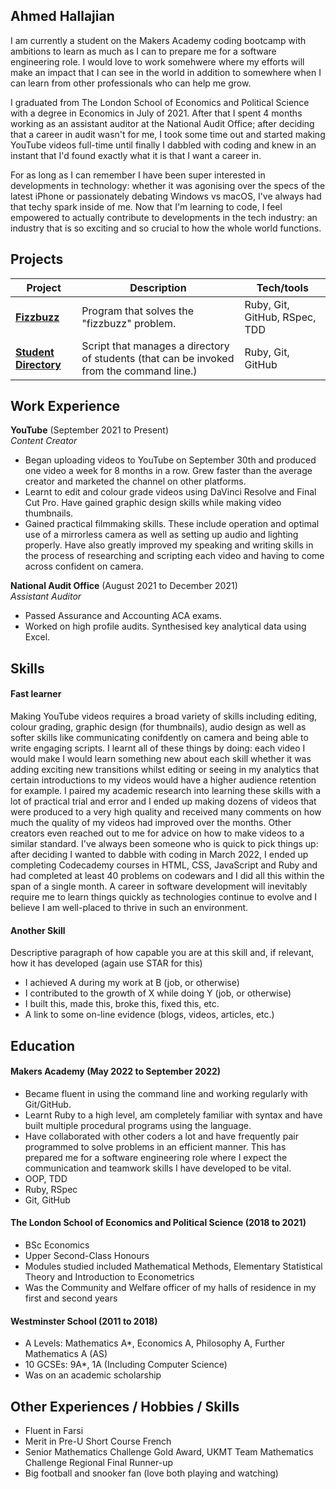 ## Ahmed Hallajian

I am currently a student on the Makers Academy coding bootcamp with ambitions to learn as much as I can to prepare me for a software engineering role. I would love to work somehwere where my efforts will make an impact that I can see in the world in addition to somewhere when I can learn from other professionals who can help me grow.

I graduated from The London School of Economics and Political Science with a degree in Economics in July of 2021. After that I spent 4 months working as an assistant auditor at the National Audit Office; after deciding that a career in audit wasn't for me, I took some time out and started making YouTube videos full-time until finally I dabbled with coding and knew in an instant that I'd found exactly what it is that I want a career in.

For as long as I can remember I have been super interested in developments in technology: whether it was agonising over the specs of the latest iPhone or passionately debating Windows vs macOS, I've always had that techy spark inside of me. Now that I'm learning to code, I feel empowered to actually contribute to developments in the tech industry: an industry that is so exciting and so crucial to how the whole world functions.

## Projects

| Project                         | Description       | Tech/tools        |
| ---------------------------- | ----------------- | ----------------- |
| **[Fizzbuzz](https://github.com/meddydev/fizzbuzz)**            | Program that solves the "fizzbuzz" problem. | Ruby, Git, GitHub, RSpec, TDD |
| **[Student Directory](https://github.com/meddydev/student-directory)** | Script that manages a directory of students (that can be invoked from the command line.) | Ruby, Git, GitHub|

## Work Experience

**YouTube** (September 2021 to Present)  
_Content Creator_

- Began uploading videos to YouTube on September 30th and produced one video a week for 8 months in a row. Grew faster than the average creator and marketed the channel on other platforms.
- Learnt to edit and colour grade videos using DaVinci Resolve and Final Cut Pro. Have gained graphic design skills while making video thumbnails.
- Gained practical filmmaking skills. These include operation and optimal use of a mirrorless camera as well as setting up audio and lighting properly. Have also greatly improved my speaking and writing skills in the process of researching and scripting each video and having to come across confident on camera.

**National Audit Office** (August 2021 to December 2021)  
_Assistant Auditor_

- Passed Assurance and Accounting ACA exams.
- Worked on high profile audits. Synthesised key analytical data using Excel.

## Skills

#### Fast learner

Making YouTube videos requires a broad variety of skills including editing, colour grading, graphic design (for thumbnails), audio design as well as softer skills like communicating conifdently on camera and being able to write engaging scripts. I learnt all of these things by doing: each video I would make I would learn something new about each skill whether it was adding exciting new transitions whilst editing or seeing in my analytics that certain introductions to my videos would have a higher audience retention for example. I paired my academic research into learning these skills with a lot of practical trial and error and I ended up making dozens of videos that were produced to a very high quality and received many comments on how much the quality of my videos had improved over the months. Other creators even reached out to me for advice on how to make videos to a similar standard. I've always been someone who is quick to pick things up: after deciding I wanted to dabble with coding in March 2022, I ended up completing Codecademy courses in HTML, CSS, JavaScript and Ruby and had completed at least 40 problems on codewars and I did all this within the span of a single month. A career in software development will inevitably require me to learn things quickly as technologies continue to evolve and I believe I am well-placed to thrive in such an environment.

#### Another Skill

Descriptive paragraph of how capable you are at this skill and, if relevant, how it has developed (again use STAR for this)

- I achieved A during my work at B (job, or otherwise)
- I contributed to the growth of X while doing Y (job, or otherwise)
- I built this, made this, broke this, fixed this, etc.
- A link to some on-line evidence (blogs, videos, articles, etc.)

## Education

#### Makers Academy (May 2022 to September 2022)
- Became fluent in using the command line and working regularly with Git/GitHub.
- Learnt Ruby to a high level, am completely familiar with syntax and have built multiple procedural programs using the language.
- Have collaborated  with other coders a lot and have frequently pair programmed to solve problems in an efficient manner. This has prepared me for a software engineering role where I expect the communication and teamwork skills I have developed to be vital. 
- OOP, TDD
- Ruby, RSpec
- Git, GitHub

#### The London School of Economics and Political Science (2018 to 2021)

- BSc Economics
- Upper Second-Class Honours
- Modules studied included Mathematical Methods, Elementary Statistical Theory and Introduction to Econometrics
- Was the Community and Welfare officer of my halls of residence in my first and second years

#### Westminster School (2011 to 2018)

- A Levels: Mathematics A*, Economics A, Philosophy A, Further Mathematics A (AS)
- 10 GCSEs: 9A*, 1A (Including Computer Science)
- Was on an academic scholarship

## Other Experiences / Hobbies / Skills

- Fluent in Farsi
- Merit in Pre-U Short Course French
- Senior Mathematics Challenge Gold Award, UKMT Team Mathematics Challenge Regional Final Runner-up
- Big football and snooker fan (love both playing and watching)
